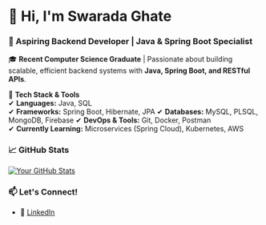 # 👋 Hi, I'm Swarada Ghate 

### 🚀 Aspiring Backend Developer | Java & Spring Boot Specialist  

🎓 **Recent Computer Science Graduate** | Passionate about building scalable, efficient backend systems with **Java, Spring Boot, and RESTful APIs**.  

🔧 **Tech Stack & Tools**  
✔ **Languages:** Java, SQL  
✔ **Frameworks:** Spring Boot, Hibernate, JPA 
✔ **Databases:** MySQL, PLSQL, MongoDB, Firebase 
✔ **DevOps & Tools:** Git, Docker, Postman  
✔ **Currently Learning:** Microservices (Spring Cloud), Kubernetes, AWS  

### 📈 GitHub Stats  
[![Your GitHub Stats](https://github-readme-stats.vercel.app/api?username=yourusername&show_icons=true&theme=radical)](https://github.com/yourusername) 

### 📫 Let's Connect!  
- 💼 [LinkedIn](https://www.linkedin.com/in/swarada-ghate-57b30726b/)  
